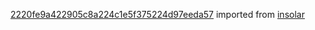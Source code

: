 [2220fe9a422905c8a224c1e5f375224d97eeda57](https://github.com/insolar/insolar/commit/2220fe9a422905c8a224c1e5f375224d97eeda57) imported from [insolar](https://github.com/insolar/insolar)
